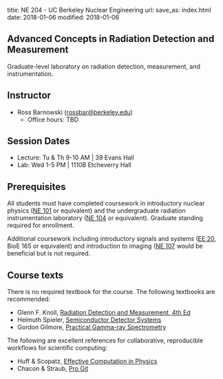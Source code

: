title: NE 204 - UC Berkeley Nuclear Engineering
url:
save_as: index.html
date: 2018-01-06
modified: 2018-01-06

## Advanced Concepts in Radiation Detection and Measurement

Graduate-level laboratory on radiation detection, measurement, and
instrumentation.

## Instructor

 - Ross Barnowski (rossbar@berkeley.edu)
    - Office hours: TBD

## Session Dates
 - Lecture: Tu & Th 9-10 AM | 39 Evans Hall
 - Lab: Wed 1-5 PM | 1110B Etcheverry Hall

## Prerequisites

All students must have completed coursework in introductory nuclear physics
([NE 101](https://www.nuc.berkeley.edu/courses/ne-101) or equivalent) and the
undergraduate radiation instrumentation laboratory 
([NE 104](https://www.nuc.berkeley.edu/courses/ne-104) or equivalent).
Graduate standing required for enrollment. 

Additional coursework including introductory signals and systems 
([EE 20](https://inst.eecs.berkeley.edu/~ee20/archives.html), BioE 165 or
equivalent) and introduction to imaging 
([NE 107](https://www.nuc.berkeley.edu/courses/ne-107) would be beneficial but
is not required.

## Course texts

There is no required textbook for the course. The following textbooks are
recommended:

 - Glenn F. Knoll, [Radiation Detection and Measurement, 4th Ed](https://www.wiley.com/en-us/Radiation+Detection+and+Measurement,+4th+Edition-p-9780470131480)
 - Helmuth Spieler, [Semiconductor Detector Systems](https://global.oup.com/academic/product/semiconductor-detector-systems-9780198527848?cc=us&lang=en&)
 - Gordon Gilmore, [Practical Gamma-ray Spectrometry](http://onlinelibrary.wiley.com/book/10.1002/9780470861981)

The following are excellent references for collaborative, reproducible
workflows for scientific computing:

 - Huff & Scopatz, [Effective Computation in Physics](http://physics.codes/)
 - Chacon & Straub, [Pro Git](https://git-scm.com/book/en/v2)
